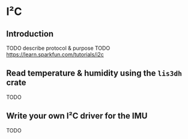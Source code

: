 # I²C

## Introduction

TODO describe protocol & purpose
TODO https://learn.sparkfun.com/tutorials/i2c

## Read temperature & humidity using the `lis3dh` crate

TODO

## Write your own I²C driver for the IMU

TODO


